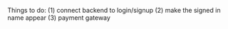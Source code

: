 Things to do:
(1) connect backend to login/signup
(2) make the signed in name appear
(3) payment gateway
